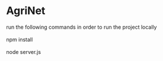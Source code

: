 # AgriNet

run the following commands in order to run the project locally
<br>
<br>
npm install 
<br>
<br>
node server.js
